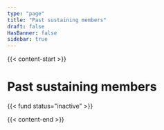 ```yaml
---
type: "page"
title: "Past sustaining members"
draft: false
HasBanner: false
sidebar: true
---
```


{{< content-start >}}

# Past sustaining members

{{< fund status="inactive" >}}

{{< content-end >}}